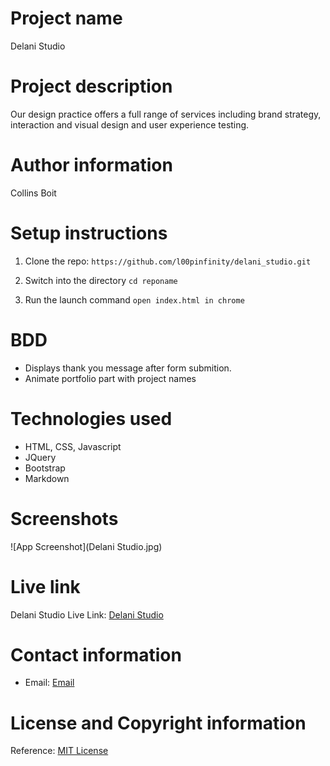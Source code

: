 # Project name

Delani Studio

# Project description
Our design practice offers a full range of services including brand strategy, interaction and visual design and user experience testing.

# Author information
Collins Boit


# Setup instructions

1. Clone the repo:
    `https://github.com/l00pinfinity/delani_studio.git`

2. Switch into the directory
    `cd reponame`

3. Run the launch command
    `open index.html in chrome`

# BDD
* Displays thank you message after form submition. 
* Animate portfolio part with project names




# Technologies used

* HTML, CSS, Javascript
* JQuery
* Bootstrap
* Markdown

# Screenshots

![App Screenshot](Delani Studio.jpg)

# Live link

Delani Studio Live Link: [Delani Studio](https://l00pinfinity.github.io/delani_studio/)

# Contact information
* Email: [Email](mailto:loopinfinity@criptext.com)

# License and Copyright information

Reference: [MIT License](https://opensource.org/licenses/MIT)
